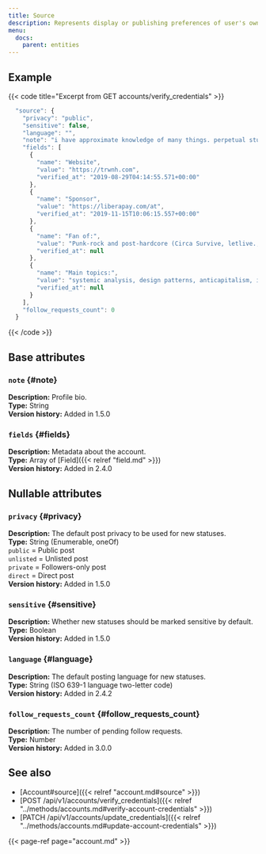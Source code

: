 ```yaml
---
title: Source
description: Represents display or publishing preferences of user's own account. Returned as an additional entity when verifying and updated credentials, as an attribute of Account.
menu:
  docs:
    parent: entities
---
```


## Example

{{< code title="Excerpt from GET accounts/verify\_credentials" >}}
```javascript
  "source": {
    "privacy": "public",
    "sensitive": false,
    "language": "",
    "note": "i have approximate knowledge of many things. perpetual student. (nb/ace/they)\r\n\r\nxmpp/email: a@trwnh.com\r\nhttps://trwnh.com\r\nhelp me live: https://liberapay.com/at or https://paypal.me/trwnh\r\n\r\n- my triggers are moths and glitter\r\n- i have all notifs except mentions turned off, so please interact if you wanna be friends! i literally will not notice otherwise\r\n- dm me if i did something wrong, so i can improve\r\n- purest person on fedi, do not lewd in my presence\r\n- #1 ami cole fan account\r\n\r\n:fatyoshi:",
    "fields": [
      {
        "name": "Website",
        "value": "https://trwnh.com",
        "verified_at": "2019-08-29T04:14:55.571+00:00"
      },
      {
        "name": "Sponsor",
        "value": "https://liberapay.com/at",
        "verified_at": "2019-11-15T10:06:15.557+00:00"
      },
      {
        "name": "Fan of:",
        "value": "Punk-rock and post-hardcore (Circa Survive, letlive., La Dispute, THE FEVER 333)Manga (Yu-Gi-Oh!, One Piece, JoJo's Bizarre Adventure, Death Note, Shaman King)Platformers and RPGs (Banjo-Kazooie, Boktai, Final Fantasy Crystal Chronicles)",
        "verified_at": null
      },
      {
        "name": "Main topics:",
        "value": "systemic analysis, design patterns, anticapitalism, info/tech freedom, theory and philosophy, and otherwise being a genuine and decent wholesome poster. i'm just here to hang out and talk to cool people!",
        "verified_at": null
      }
    ],
    "follow_requests_count": 0
  }
```
{{< /code >}}

## Base attributes

### `note` {#note}

**Description:** Profile bio.\
**Type:** String\
**Version history:** Added in 1.5.0

### `fields` {#fields}

**Description:** Metadata about the account.\
**Type:** Array of [Field]({{< relref "field.md" >}})\
**Version history:** Added in 2.4.0

## Nullable attributes

### `privacy` {#privacy}

**Description:** The default post privacy to be used for new statuses.\
**Type:** String \(Enumerable, oneOf\)\
`public` = Public post\
`unlisted` = Unlisted post\
`private` = Followers-only post\
`direct` = Direct post\
**Version history:** Added in 1.5.0

### `sensitive` {#sensitive}

**Description:** Whether new statuses should be marked sensitive by default.\
**Type:** Boolean\
**Version history:** Added in 1.5.0

### `language` {#language}

**Description:** The default posting language for new statuses.\
**Type:** String \(ISO 639-1 language two-letter code\)\
**Version history:** Added in 2.4.2

### `follow_requests_count` {#follow_requests_count}

**Description:** The number of pending follow requests.\
**Type:** Number\
**Version history:** Added in 3.0.0

## See also

* [Account\#source]({{< relref "account.md#source" >}})
* [POST /api/v1/accounts/verify\_credentials]({{< relref "../methods/accounts.md#verify-account-credentials" >}})
* [PATCH /api/v1/accounts/update\_credentials]({{< relref "../methods/accounts.md#update-account-credentials" >}})

{{< page-ref page="account.md" >}}



